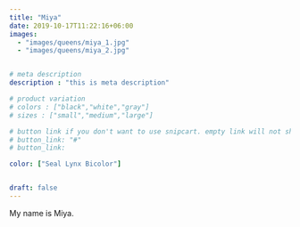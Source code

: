 ```yaml
---
title: "Miya"
date: 2019-10-17T11:22:16+06:00
images: 
  - "images/queens/miya_1.jpg"
  - "images/queens/miya_2.jpg"


# meta description
description : "this is meta description"

# product variation
# colors : ["black","white","gray"]
# sizes : ["small","medium","large"]

# button link if you don't want to use snipcart. empty link will not show button
# button_link: "#"
# button_link: 

color: ["Seal Lynx Bicolor"]


draft: false
---
```


My name is Miya.